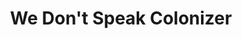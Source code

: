 ---
pid: CH982
title: We Don't Speak Colonizer
location_transcription: Geno's + Pat's Cheesesteaks (South Philly)
zipcode: '19149'
outside_phl: 
neighborhood: Frankford
age: '22'
age_range: 20-29
instagram: 
image_file_name: CH_982.jpg
proposal_transcription: |-
  A monument that celebrates the languages before colonizers conquered America. In response to the famous Philly cheesesteaks land marks and their signs stating //This is America, when ordering, speak English.// I want the monument to have passerbys
  -write poems -cheesesteak orders -responses in their languages in response to the sign.
  The monument could be a few of the tribes chiefs sitting together with cheesesteaks. Responses would be posted in between the fake metal cheesesteaks.
topic: Food,Native Americans,Philadelphia
topic_summary: 0, 0, 0
type: Interactive
keywords_other: 
credit: Jenna Lam
image_labels: 
twitter: 
facebook: 
permalink: "/monuments/ch982/"
layout: item-page
---